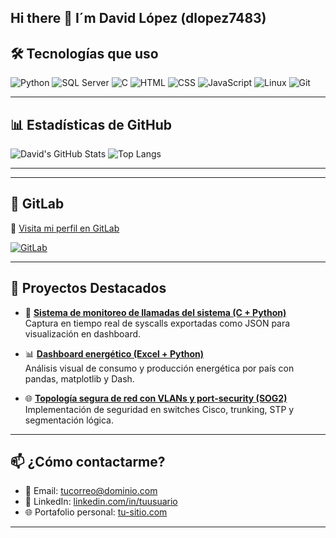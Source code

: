 ## Hi there 👋 I´m David López (dlopez7483)



## 🛠️ Tecnologías que uso

![Python](https://img.shields.io/badge/Python-3776AB?style=for-the-badge&logo=python&logoColor=white)
![SQL Server](https://img.shields.io/badge/SQL%20Server-CC2927?style=for-the-badge&logo=microsoft-sql-server&logoColor=white)
![C](https://img.shields.io/badge/C-00599C?style=for-the-badge&logo=c&logoColor=white)
![HTML](https://img.shields.io/badge/HTML5-E34F26?style=for-the-badge&logo=html5&logoColor=white)
![CSS](https://img.shields.io/badge/CSS3-1572B6?style=for-the-badge&logo=css3&logoColor=white)
![JavaScript](https://img.shields.io/badge/JavaScript-F7DF1E?style=for-the-badge&logo=javascript&logoColor=black)
![Linux](https://img.shields.io/badge/Linux-FCC624?style=for-the-badge&logo=linux&logoColor=black)
![Git](https://img.shields.io/badge/Git-F05032?style=for-the-badge&logo=git&logoColor=white)

---

## 📊 Estadísticas de GitHub

![David's GitHub Stats](https://github-readme-stats.vercel.app/api?username=dlopez7483&show_icons=true&theme=tokyonight&hide_title=true)
![Top Langs](https://github-readme-stats.vercel.app/api/top-langs/?username=dlopez7483&layout=compact&theme=tokyonight)

---
---
## 🦊 GitLab

🔗 [Visita mi perfil en GitLab](https://gitlab.com/david201907483)

[![GitLab](https://img.shields.io/badge/GitLab-david201907483-FC6D26?style=for-the-badge&logo=gitlab&logoColor=white)](https://gitlab.com/david201907483)


---


## 🌟 Proyectos Destacados

- 🔧 **[Sistema de monitoreo de llamadas del sistema (C + Python)](https://github.com/dlopez7483/sistema-monitoreo-syscalls)**  
  Captura en tiempo real de syscalls exportadas como JSON para visualización en dashboard.

- 📊 **[Dashboard energético (Excel + Python)](https://github.com/dlopez7483/dashboard-energia)**  
  Análisis visual de consumo y producción energética por país con pandas, matplotlib y Dash.

- 🌐 **[Topología segura de red con VLANs y port-security (SOG2)](https://github.com/dlopez7483/proyecto-redes)**  
  Implementación de seguridad en switches Cisco, trunking, STP y segmentación lógica.

---

## 📫 ¿Cómo contactarme?

- 📧 Email: [tucorreo@dominio.com](mailto:tucorreo@dominio.com)  
- 💼 LinkedIn: [linkedin.com/in/tuusuario](https://www.linkedin.com/in/tuusuario/)  
- 🌐 Portafolio personal: [tu-sitio.com](https://tu-sitio.com)

---

